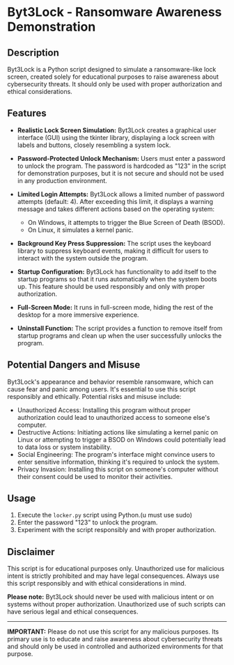 # Byt3Lock - Ransomware Awareness Demonstration

## Description
Byt3Lock is a Python script designed to simulate a ransomware-like lock screen, created solely for educational purposes to raise awareness about cybersecurity threats. It should only be used with proper authorization and ethical considerations.

## Features
- **Realistic Lock Screen Simulation:** Byt3Lock creates a graphical user interface (GUI) using the tkinter library, displaying a lock screen with labels and buttons, closely resembling a system lock.
  
- **Password-Protected Unlock Mechanism:** Users must enter a password to unlock the program. The password is hardcoded as "123" in the script for demonstration purposes, but it is not secure and should not be used in any production environment.

- **Limited Login Attempts:** Byt3Lock allows a limited number of password attempts (default: 4). After exceeding this limit, it displays a warning message and takes different actions based on the operating system:
  - On Windows, it attempts to trigger the Blue Screen of Death (BSOD).
  - On Linux, it simulates a kernel panic.

- **Background Key Press Suppression:** The script uses the keyboard library to suppress keyboard events, making it difficult for users to interact with the system outside the program.

- **Startup Configuration:** Byt3Lock has functionality to add itself to the startup programs so that it runs automatically when the system boots up. This feature should be used responsibly and only with proper authorization.

- **Full-Screen Mode:** It runs in full-screen mode, hiding the rest of the desktop for a more immersive experience.

- **Uninstall Function:** The script provides a function to remove itself from startup programs and clean up when the user successfully unlocks the program.

## Potential Dangers and Misuse
Byt3Lock's appearance and behavior resemble ransomware, which can cause fear and panic among users. It's essential to use this script responsibly and ethically. Potential risks and misuse include:
- Unauthorized Access: Installing this program without proper authorization could lead to unauthorized access to someone else's computer.
- Destructive Actions: Initiating actions like simulating a kernel panic on Linux or attempting to trigger a BSOD on Windows could potentially lead to data loss or system instability.
- Social Engineering: The program's interface might convince users to enter sensitive information, thinking it's required to unlock the system.
- Privacy Invasion: Installing this script on someone's computer without their consent could be used to monitor their activities.

## Usage
1. Execute the `locker.py` script using Python.(u must use sudo)
2. Enter the password "123" to unlock the program.
3. Experiment with the script responsibly and with proper authorization.

## Disclaimer
This script is for educational purposes only. Unauthorized use for malicious intent is strictly prohibited and may have legal consequences. Always use this script responsibly and with ethical considerations in mind.

**Please note:** Byt3Lock should never be used with malicious intent or on systems without proper authorization. Unauthorized use of such scripts can have serious legal and ethical consequences.

---

**IMPORTANT:** Please do not use this script for any malicious purposes. Its primary use is to educate and raise awareness about cybersecurity threats and should only be used in controlled and authorized environments for that purpose.
